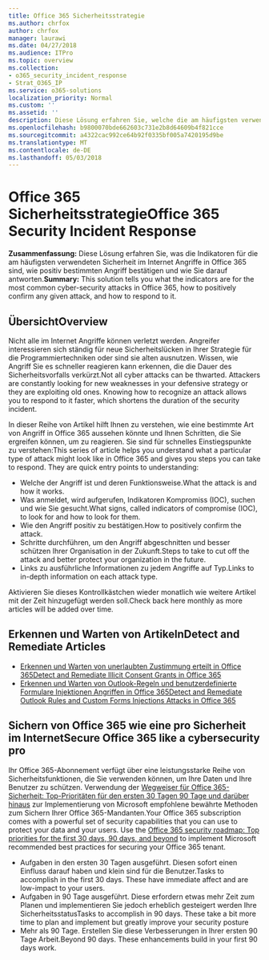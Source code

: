 ```yaml
---
title: Office 365 Sicherheitsstrategie
ms.author: chrfox
author: chrfox
manager: laurawi
ms.date: 04/27/2018
ms.audience: ITPro
ms.topic: overview
ms.collection:
- o365_security_incident_response
- Strat_O365_IP
ms.service: o365-solutions
localization_priority: Normal
ms.custom: ''
ms.assetid: ''
description: Diese Lösung erfahren Sie, welche die am häufigsten verwendeten Sicherheit im Internet-Angriffen in Office 365 und wie Sie auf diese reagieren aussehen könnte
ms.openlocfilehash: b9800070bde662603c731e2b8d64609b4f821cce
ms.sourcegitcommit: a4322cac992ce64b92f0335bf005a7420195d9be
ms.translationtype: MT
ms.contentlocale: de-DE
ms.lasthandoff: 05/03/2018
---
```

# <a name="office-365-security-incident-response"></a><span data-ttu-id="b70fd-103">Office 365 Sicherheitsstrategie</span><span class="sxs-lookup"><span data-stu-id="b70fd-103">Office 365 Security Incident Response</span></span>

 <span data-ttu-id="b70fd-104">**Zusammenfassung:** Diese Lösung erfahren Sie, was die Indikatoren für die am häufigsten verwendeten Sicherheit im Internet Angriffe in Office 365 sind, wie positiv bestimmten Angriff bestätigen und wie Sie darauf antworten.</span><span class="sxs-lookup"><span data-stu-id="b70fd-104">**Summary:** This solution tells you what the indicators are for the most common cyber-security attacks in Office 365, how to positively confirm any given attack, and how to respond to it.</span></span>
  
## <a name="overview"></a><span data-ttu-id="b70fd-105">Übersicht</span><span class="sxs-lookup"><span data-stu-id="b70fd-105">Overview</span></span>
<span data-ttu-id="b70fd-p101">Nicht alle im Internet Angriffe können verletzt werden. Angreifer interessieren sich ständig für neue Sicherheitslücken in Ihrer Strategie für die Programmiertechniken oder sind sie alten ausnutzen. Wissen, wie Angriff Sie es schneller reagieren kann erkennen, die die Dauer des Sicherheitsvorfalls verkürzt.</span><span class="sxs-lookup"><span data-stu-id="b70fd-p101">Not all cyber attacks can be thwarted. Attackers are constantly looking for new weaknesses in your defensive strategy or they are exploiting old ones. Knowing how to recognize an attack allows you to respond to it faster, which shortens the duration of the security incident.</span></span>

<span data-ttu-id="b70fd-p102">In dieser Reihe von Artikel hilft Ihnen zu verstehen, wie eine bestimmte Art von Angriff in Office 365 aussehen könnte und Ihnen Schritten, die Sie ergreifen können, um zu reagieren. Sie sind für schnelles Einstiegspunkte zu verstehen:</span><span class="sxs-lookup"><span data-stu-id="b70fd-p102">This series of article helps you understand what a particular type of attack might look like in Office 365 and gives you steps you can take to respond. They are quick entry points to understanding:</span></span>
 
- <span data-ttu-id="b70fd-111">Welche der Angriff ist und deren Funktionsweise.</span><span class="sxs-lookup"><span data-stu-id="b70fd-111">What the attack is and how it works.</span></span>
- <span data-ttu-id="b70fd-112">Was anmeldet, wird aufgerufen, Indikatoren Kompromiss (IOC), suchen und wie Sie gesucht.</span><span class="sxs-lookup"><span data-stu-id="b70fd-112">What signs, called indicators of compromise (IOC), to look for and how to look for them.</span></span>
- <span data-ttu-id="b70fd-113">Wie den Angriff positiv zu bestätigen.</span><span class="sxs-lookup"><span data-stu-id="b70fd-113">How to positively confirm the attack.</span></span>
- <span data-ttu-id="b70fd-114">Schritte durchführen, um den Angriff abgeschnitten und besser schützen Ihrer Organisation in der Zukunft.</span><span class="sxs-lookup"><span data-stu-id="b70fd-114">Steps to take to cut off the attack and better protect your organization in the future.</span></span>
- <span data-ttu-id="b70fd-115">Links zu ausführliche Informationen zu jedem Angriffe auf Typ.</span><span class="sxs-lookup"><span data-stu-id="b70fd-115">Links to in-depth information on each attack type.</span></span>

<span data-ttu-id="b70fd-116">Aktivieren Sie dieses Kontrollkästchen wieder monatlich wie weitere Artikel mit der Zeit hinzugefügt werden soll.</span><span class="sxs-lookup"><span data-stu-id="b70fd-116">Check back here monthly as more articles will be added over time.</span></span>

## <a name="detect-and-remediate-articles"></a><span data-ttu-id="b70fd-117">Erkennen und Warten von Artikeln</span><span class="sxs-lookup"><span data-stu-id="b70fd-117">Detect and Remediate Articles</span></span>
- [<span data-ttu-id="b70fd-118">Erkennen und Warten von unerlaubten Zustimmung erteilt in Office 365</span><span class="sxs-lookup"><span data-stu-id="b70fd-118">Detect and Remediate Illicit Consent Grants in Office 365</span></span>](detect-and-remediate-illicit-consent-grants.md)
- [<span data-ttu-id="b70fd-119">Erkennen und Warten von Outlook-Regeln und benutzerdefinierte Formulare Injektionen Angriffen in Office 365</span><span class="sxs-lookup"><span data-stu-id="b70fd-119">Detect and Remediate Outlook Rules and Custom Forms Injections Attacks in Office 365</span></span>](detect-and-remediate-outlook-rules-forms-attack.md)
 
## <a name="secure-office-365-like-a-cybersecurity-pro"></a><span data-ttu-id="b70fd-120">Sichern von Office 365 wie eine pro Sicherheit im Internet</span><span class="sxs-lookup"><span data-stu-id="b70fd-120">Secure Office 365 like a cybersecurity pro</span></span>
<span data-ttu-id="b70fd-p103">Ihr Office 365-Abonnement verfügt über eine leistungsstarke Reihe von Sicherheitsfunktionen, die Sie verwenden können, um Ihre Daten und Ihre Benutzer zu schützen.  Verwendung der [Wegweiser für Office 365-Sicherheit: Top-Prioritäten für den ersten 30 Tagen 90 Tage und darüber hinaus](https://support.office.com/en-us/article/Office-365-security-roadmap-Top-priorities-for-the-first-30-days-90-days-and-beyond-28c86a1c-e4dd-4aad-a2a6-c768a21cb352) zur Implementierung von Microsoft empfohlene bewährte Methoden zum Sichern Ihrer Office 365-Mandanten.</span><span class="sxs-lookup"><span data-stu-id="b70fd-p103">Your Office 365 subscription comes with a powerful set of security capabilities that you can use to protect your data and your users.  Use the [Office 365 security roadmap: Top priorities for the first 30 days, 90 days, and beyond](https://support.office.com/en-us/article/Office-365-security-roadmap-Top-priorities-for-the-first-30-days-90-days-and-beyond-28c86a1c-e4dd-4aad-a2a6-c768a21cb352) to implement Microsoft recommended best practices for securing your Office 365 tenant.</span></span>
- <span data-ttu-id="b70fd-p104">Aufgaben in den ersten 30 Tagen ausgeführt.  Diesen sofort einen Einfluss darauf haben und klein sind für die Benutzer.</span><span class="sxs-lookup"><span data-stu-id="b70fd-p104">Tasks to accomplish in the first 30 days.  These have immediate affect and are low-impact to your users.</span></span>
- <span data-ttu-id="b70fd-p105">Aufgaben in 90 Tage ausgeführt. Diese erfordern etwas mehr Zeit zum Planen und implementieren Sie jedoch erheblich gesteigert werden Ihre Sicherheitsstatus</span><span class="sxs-lookup"><span data-stu-id="b70fd-p105">Tasks to accomplish in 90 days. These take a bit more time to plan and implement but greatly improve your security posture</span></span>
- <span data-ttu-id="b70fd-p106">Mehr als 90 Tage. Erstellen Sie diese Verbesserungen in Ihrer ersten 90 Tage Arbeit.</span><span class="sxs-lookup"><span data-stu-id="b70fd-p106">Beyond 90 days. These enhancements build in your first 90 days work.</span></span>






